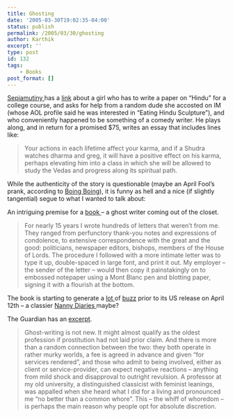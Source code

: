 ```yaml
---
title: Ghosting
date: '2005-03-30T19:02:35-04:00'
status: publish
permalink: /2005/03/30/ghosting
author: Karthik
excerpt: ''
type: post
id: 132
tags:
    - Books
post_format: []
---
```

[Sepiamutiny ](http://www.sepiamutiny.com/sepia/archives/001272.html)has a [link](http://www.aweekofkindness.com/blog/archives/2005/03/laura_k_pahl_is.html) about a girl who has to write a paper on “Hindu” for a college course, and asks for help from a random dude she accosted on IM (whose AOL profile said he was interested in “Eating Hindu Sculpture”), and who conveniently happened to be something of a comedy writer. He plays along, and in return for a promised $75, writes an essay that includes lines like:

> Your actions in each lifetime affect your karma, and if a Shudra watches dharma and greg, it will have a positive effect on his karma, perhaps elevating him into a class in which she will be allowed to study the Vedas and progress along its spiritual path.

While the authenticity of the story is questionable (maybe an April Fool’s prank, according to [Boing Boing](http://www.boingboing.net/2005/03/29/plagiarismseeking_im.html)), it is funny as hell and a nice (if slightly tangential) segue to what I wanted to talk about:

An intriguing premise for a [ book ](http://www.amazon.com/exec/obidos/tg/detail/-/0385514263/qid=1112224847/sr=8-1/ref=pd_csp_1/103-5173162-5662268?v=glance&s=books&n=507846) – a ghost writer coming out of the closet.

> For nearly 15 years I wrote hundreds of letters that weren’t from me. They ranged from perfunctory thank-you notes and expressions of condolence, to extensive correspondence with the great and the good: politicians, newspaper editors, bishops, members of the House of Lords. The procedure I followed with a more intimate letter was to type it up, double-spaced in large font, and print it out. My employer – the sender of the letter – would then copy it painstakingly on to embossed notepaper using a Mont Blanc pen and blotting paper, signing it with a flourish at the bottom.

The book is starting to generate a [lot ](http://query.nytimes.com/gst/fullpage.html?res=9D04E4DD173CF933A15750C0A9639C8B63)of [buzz](http://www.msnbc.msn.com/id/7296524/site/newsweek/) prior to its US release on April 12th – a classier [Nanny Diaries ](http://www.amazon.com/exec/obidos/ASIN/0312291639/amzna9-1-20/ref=nosim/103-5173162-5662268?dev-t=D26XECQVNV6NDQ%26camp=2025%26link_code=xm2)maybe?

The Guardian has an [excerpt](http://books.guardian.co.uk/review/story/0,,1332835,00.html).

> Ghost-writing is not new. It might almost qualify as the oldest profession if prostitution had not laid prior claim. And there is more than a random connection between the two: they both operate in rather murky worlds, a fee is agreed in advance and given “for services rendered”, and those who admit to being involved, either as client or service-provider, can expect negative reactions – anything from mild shock and disapproval to outright revulsion. A professor at my old university, a distinguished classicist with feminist leanings, was appalled when she heard what I did for a living and pronounced me “no better than a common whore”. This – the whiff of whoredom – is perhaps the main reason why people opt for absolute discretion.